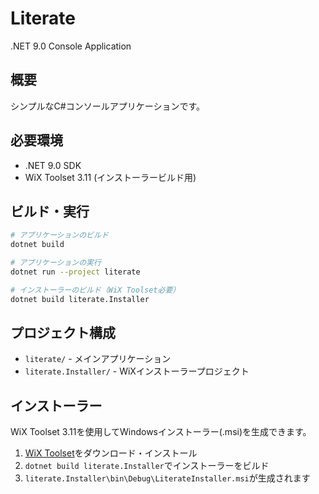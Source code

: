 # Literate

.NET 9.0 Console Application

## 概要

シンプルなC#コンソールアプリケーションです。

## 必要環境

- .NET 9.0 SDK
- WiX Toolset 3.11 (インストーラービルド用)

## ビルド・実行

```bash
# アプリケーションのビルド
dotnet build

# アプリケーションの実行
dotnet run --project literate

# インストーラーのビルド（WiX Toolset必要）
dotnet build literate.Installer
```

## プロジェクト構成

- `literate/` - メインアプリケーション
- `literate.Installer/` - WiXインストーラープロジェクト

## インストーラー

WiX Toolset 3.11を使用してWindowsインストーラー(.msi)を生成できます。

1. [WiX Toolset](https://wixtoolset.org/releases/)をダウンロード・インストール
2. `dotnet build literate.Installer`でインストーラーをビルド
3. `literate.Installer\bin\Debug\LiterateInstaller.msi`が生成されます